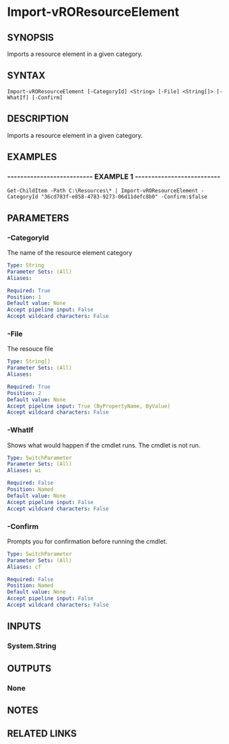 # Import-vROResourceElement

## SYNOPSIS
Imports a resource element in a given category.

## SYNTAX

```
Import-vROResourceElement [-CategoryId] <String> [-File] <String[]> [-WhatIf] [-Confirm]
```

## DESCRIPTION
Imports a resource element in a given category.

## EXAMPLES

### -------------------------- EXAMPLE 1 --------------------------
```
Get-ChildItem -Path C:\Resources\* | Import-vROResourceElement -CategoryId "36cd783f-e858-4783-9273-06d11defc8b0" -Confirm:$false
```

## PARAMETERS

### -CategoryId
The name of the resource element category

```yaml
Type: String
Parameter Sets: (All)
Aliases: 

Required: True
Position: 1
Default value: None
Accept pipeline input: False
Accept wildcard characters: False
```

### -File
The resouce file

```yaml
Type: String[]
Parameter Sets: (All)
Aliases: 

Required: True
Position: 2
Default value: None
Accept pipeline input: True (ByPropertyName, ByValue)
Accept wildcard characters: False
```

### -WhatIf
Shows what would happen if the cmdlet runs.
The cmdlet is not run.

```yaml
Type: SwitchParameter
Parameter Sets: (All)
Aliases: wi

Required: False
Position: Named
Default value: None
Accept pipeline input: False
Accept wildcard characters: False
```

### -Confirm
Prompts you for confirmation before running the cmdlet.

```yaml
Type: SwitchParameter
Parameter Sets: (All)
Aliases: cf

Required: False
Position: Named
Default value: None
Accept pipeline input: False
Accept wildcard characters: False
```

## INPUTS

### System.String

## OUTPUTS

### None

## NOTES

## RELATED LINKS

